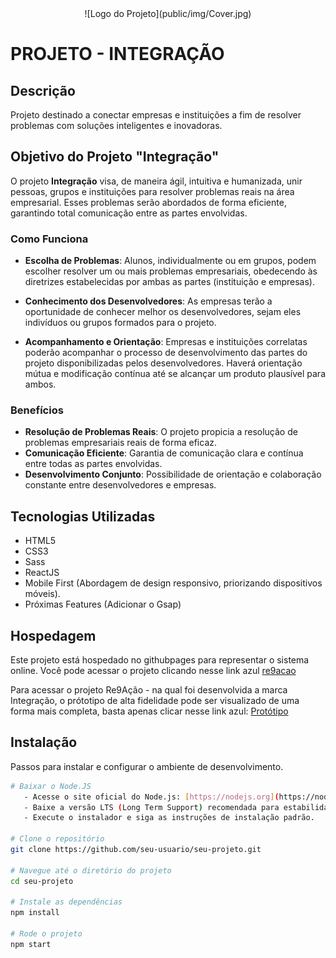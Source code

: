 <div align="center">
![Logo do Projeto](public/img/Cover.jpg)
</div>

# PROJETO - INTEGRAÇÃO

## Descrição
Projeto destinado a conectar empresas e instituições a fim de resolver problemas com soluções inteligentes e inovadoras.

## Objetivo do Projeto "Integração"

O projeto **Integração** visa, de maneira ágil, intuitiva e humanizada, unir pessoas, grupos e instituições para resolver problemas reais na área empresarial. Esses problemas serão abordados de forma eficiente, garantindo total comunicação entre as partes envolvidas.

### Como Funciona

- **Escolha de Problemas**: Alunos, individualmente ou em grupos, podem escolher resolver um ou mais problemas empresariais, obedecendo às diretrizes estabelecidas por ambas as partes (instituição e empresas).
  
- **Conhecimento dos Desenvolvedores**: As empresas terão a oportunidade de conhecer melhor os desenvolvedores, sejam eles indivíduos ou grupos formados para o projeto.
  
- **Acompanhamento e Orientação**: Empresas e instituições correlatas poderão acompanhar o processo de desenvolvimento das partes do projeto disponibilizadas pelos desenvolvedores. Haverá orientação mútua e modificação contínua até se alcançar um produto plausível para ambos.

### Benefícios

- **Resolução de Problemas Reais**: O projeto propicia a resolução de problemas empresariais reais de forma eficaz.
- **Comunicação Eficiente**: Garantia de comunicação clara e contínua entre todas as partes envolvidas.
- **Desenvolvimento Conjunto**: Possibilidade de orientação e colaboração constante entre desenvolvedores e empresas.


## Tecnologias Utilizadas

- HTML5
- CSS3
- Sass
- ReactJS 
- Mobile First (Abordagem de design responsivo, priorizando dispositivos móveis).
- Próximas Features (Adicionar o Gsap)

## Hospedagem
Este projeto está hospedado no githubpages para representar o sistema online. Você pode
acessar o projeto clicando nesse link azul [re9acao](https://caiquesilvadev.github.io/projeto-re9acao/assets/01_animation.html)

Para acessar o projeto Re9Ação - na qual foi desenvolvida a marca Integração, o prótotipo de alta fidelidade  pode ser visualizado de uma forma mais completa, basta apenas clicar nesse link azul: [Protótipo](https://figmashort.link/dyFTkt)

## Instalação
Passos para instalar e configurar o ambiente de desenvolvimento.

```bash
# Baixar o Node.JS 
   - Acesse o site oficial do Node.js: [https://nodejs.org](https://nodejs.org)
   - Baixe a versão LTS (Long Term Support) recomendada para estabilidade.
   - Execute o instalador e siga as instruções de instalação padrão.

# Clone o repositório
git clone https://github.com/seu-usuario/seu-projeto.git

# Navegue até o diretório do projeto
cd seu-projeto

# Instale as dependências
npm install

# Rode o projeto
npm start